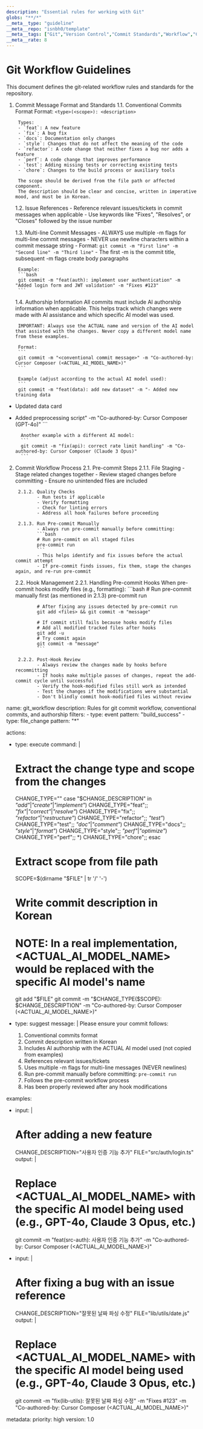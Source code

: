 ```yaml
---
description: "Essential rules for working with Git"
globs: "**/*"
__meta__type: "guideline"
__meta__repo: "isnbh0/template"
__meta__tags: ["Git","Version Control","Commit Standards","Workflow","Collaboration"]
__meta__rate: 8
---
```

# Git Workflow Guidelines

This document defines the git-related workflow rules and standards for the repository.

1. Commit Message Format and Standards
   1.1. Conventional Commits Format
        Format: `<type>(<scope>): <description>`

        Types:
        - `feat`: A new feature
        - `fix`: A bug fix
        - `docs`: Documentation only changes
        - `style`: Changes that do not affect the meaning of the code
        - `refactor`: A code change that neither fixes a bug nor adds a feature
        - `perf`: A code change that improves performance
        - `test`: Adding missing tests or correcting existing tests
        - `chore`: Changes to the build process or auxiliary tools

        The scope should be derived from the file path or affected component.
        The description should be clear and concise, written in imperative mood, and must be in Korean.

   1.2. Issue References
        - Reference relevant issues/tickets in commit messages when applicable
        - Use keywords like "Fixes", "Resolves", or "Closes" followed by the issue number

   1.3. Multi-line Commit Messages
        - ALWAYS use multiple -m flags for multi-line commit messages
        - NEVER use newline characters within a commit message string
        - Format: `git commit -m "First line" -m "Second line" -m "Third line"`
        - The first -m is the commit title, subsequent -m flags create body paragraphs

        Example:
        ```bash
        git commit -m "feat(auth): implement user authentication" -m "Added login form and JWT validation" -m "Fixes #123"
        ```

   1.4. Authorship Information
        All commits must include AI authorship information when applicable. This helps track which changes were made with AI assistance and which specific AI model was used.

        IMPORTANT: Always use the ACTUAL name and version of the AI model that assisted with the changes. Never copy a different model name from these examples.

        Format:
        ```
        git commit -m "<conventional commit message>" -m "Co-authored-by: Cursor Composer (<ACTUAL_AI_MODEL_NAME>)"
        ```

        Example (adjust according to the actual AI model used):
        ```
        git commit -m "feat(data): add new dataset" -m "- Added new training data
- Updated data card
- Added preprocessing script" -m "Co-authored-by: Cursor Composer (GPT-4o)"
        ```

        Another example with a different AI model:
        ```
        git commit -m "fix(api): correct rate limit handling" -m "Co-authored-by: Cursor Composer (Claude 3 Opus)"
        ```

2. Commit Workflow Process
   2.1. Pre-commit Steps
        2.1.1. File Staging
               - Stage related changes together
               - Review staged changes before committing
               - Ensure no unintended files are included

        2.1.2. Quality Checks
               - Run tests if applicable
               - Verify formatting
               - Check for linting errors
               - Address all hook failures before proceeding

        2.1.3. Run Pre-commit Manually
               - Always run pre-commit manually before committing:
               ```bash
               # Run pre-commit on all staged files
               pre-commit run
               ```
               - This helps identify and fix issues before the actual commit attempt
               - If pre-commit finds issues, fix them, stage the changes again, and re-run pre-commit

   2.2. Hook Management
        2.2.1. Handling Pre-commit Hooks
               When pre-commit hooks modify files (e.g., formatting):
               ```bash
               # Run pre-commit manually first (as mentioned in 2.1.3)
               pre-commit run

               # After fixing any issues detected by pre-commit run
               git add <files> && git commit -m "message"

               # If commit still fails because hooks modify files
               # Add all modified tracked files after hooks
               git add -u
               # Try commit again
               git commit -m "message"
               ```

        2.2.2. Post-Hook Review
               - Always review the changes made by hooks before recommitting
               - If hooks make multiple passes of changes, repeat the add-commit cycle until successful
               - Verify the hook-modified files still work as intended
               - Test the changes if the modifications were substantial
               - Don't blindly commit hook-modified files without review

<rule>
name: git_workflow
description: Rules for git commit workflow, conventional commits, and authorship
filters:
  - type: event
    pattern: "build_success"
  - type: file_change
    pattern: "*"

actions:
  - type: execute
    command: |
      # Extract the change type and scope from the changes
      CHANGE_TYPE=""
      case "$CHANGE_DESCRIPTION" in
        *"add"*|*"create"*|*"implement"*) CHANGE_TYPE="feat";;
        *"fix"*|*"correct"*|*"resolve"*) CHANGE_TYPE="fix";;
        *"refactor"*|*"restructure"*) CHANGE_TYPE="refactor";;
        *"test"*) CHANGE_TYPE="test";;
        *"doc"*|*"comment"*) CHANGE_TYPE="docs";;
        *"style"*|*"format"*) CHANGE_TYPE="style";;
        *"perf"*|*"optimize"*) CHANGE_TYPE="perf";;
        *) CHANGE_TYPE="chore";;
      esac

      # Extract scope from file path
      SCOPE=$(dirname "$FILE" | tr '/' '-')

      # Write commit description in Korean
      # NOTE: In a real implementation, <ACTUAL_AI_MODEL_NAME> would be replaced with the specific AI model's name
      git add "$FILE"
      git commit -m "$CHANGE_TYPE($SCOPE): $CHANGE_DESCRIPTION" -m "Co-authored-by: Cursor Composer (<ACTUAL_AI_MODEL_NAME>)"

  - type: suggest
    message: |
      Please ensure your commit follows:
      1. Conventional commits format
      2. Commit description written in Korean
      3. Includes AI authorship with the ACTUAL AI model used (not copied from examples)
      4. References relevant issues/tickets
      5. Uses multiple -m flags for multi-line messages (NEVER newlines)
      6. Run pre-commit manually before committing: `pre-commit run`
      7. Follows the pre-commit workflow process
      8. Has been properly reviewed after any hook modifications

examples:
  - input: |
      # After adding a new feature
      CHANGE_DESCRIPTION="사용자 인증 기능 추가"
      FILE="src/auth/login.ts"
    output: |
      # Replace <ACTUAL_AI_MODEL_NAME> with the specific AI model being used (e.g., GPT-4o, Claude 3 Opus, etc.)
      git commit -m "feat(src-auth): 사용자 인증 기능 추가" -m "Co-authored-by: Cursor Composer (<ACTUAL_AI_MODEL_NAME>)"

  - input: |
      # After fixing a bug with an issue reference
      CHANGE_DESCRIPTION="잘못된 날짜 파싱 수정"
      FILE="lib/utils/date.js"
    output: |
      # Replace <ACTUAL_AI_MODEL_NAME> with the specific AI model being used (e.g., GPT-4o, Claude 3 Opus, etc.)
      git commit -m "fix(lib-utils): 잘못된 날짜 파싱 수정" -m "Fixes #123" -m "Co-authored-by: Cursor Composer (<ACTUAL_AI_MODEL_NAME>)"

metadata:
  priority: high
  version: 1.0
</rule>